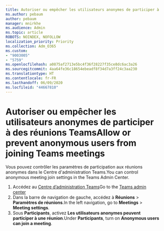 ```yaml
---
title: Autoriser ou empêcher les utilisateurs anonymes de participer à des réunions Teams
ms.author: pebaum
author: pebaum
manager: mnirkhe
ms.audience: Admin
ms.topic: article
ROBOTS: NOINDEX, NOFOLLOW
localization_priority: Priority
ms.collection: Adm_O365
ms.custom:
- "9003005"
- "5759"
ms.openlocfilehash: a0875af2713e5bc4f36f28227f35ce8dc6ac3a26
ms.sourcegitcommit: 4aa64fe36c18654ebeadf8f34d7a3ff24c3aa230
ms.translationtype: HT
ms.contentlocale: fr-FR
ms.lasthandoff: 06/09/2020
ms.locfileid: "44667810"
---
```

# <a name="allow-or-prevent-anonymous-users-from-joining-teams-meetings"></a><span data-ttu-id="92b51-102">Autoriser ou empêcher les utilisateurs anonymes de participer à des réunions Teams</span><span class="sxs-lookup"><span data-stu-id="92b51-102">Allow or prevent anonymous users from joining Teams meetings</span></span>

<span data-ttu-id="92b51-103">Vous pouvez contrôler les paramètres de participation aux réunions anonymes dans le Centre d'administration Teams.</span><span class="sxs-lookup"><span data-stu-id="92b51-103">You can control anonymous meeting join settings in the Teams Admin Center.</span></span>

1.  <span data-ttu-id="92b51-104">Accédez au [Centre d’administration Teams](https://admin.teams.microsoft.com)</span><span class="sxs-lookup"><span data-stu-id="92b51-104">Go to the [Teams admin center](https://admin.teams.microsoft.com)</span></span>
2.  <span data-ttu-id="92b51-105">Dans la barre de navigation de gauche, accédez à  **Réunions**  >  **Paramètres de réunions**.</span><span class="sxs-lookup"><span data-stu-id="92b51-105">In the left navigation, go to  **Meetings**  >  **Meeting settings**.</span></span>
3.  <span data-ttu-id="92b51-106">Sous  **Participants**, activez  **Les utilisateurs anonymes peuvent participer à une réunion**.</span><span class="sxs-lookup"><span data-stu-id="92b51-106">Under  **Participants**, turn on  **Anonymous users can join a meeting**.</span></span>